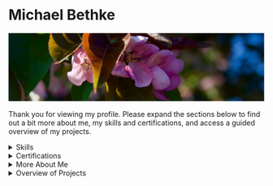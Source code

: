 # Michael Bethke

![header](/Resources/Header/0705.png)

Thank you for viewing my profile. Please expand the sections below to find out a bit more about me, my skills and certifications, and access a guided overview of my projects.

<details>
<summary>Skills</summary>

## Top Skills

* C++
* Embedded Software Engineering
* Object-Oriented Design

|Languages||
|---|---|
|C++|C|
|Objective-C|C#|
|HTML|CSS|

|Tools & Technologies||
|---|---|
|Git|GitHub|
|JSON|REST APIs|
|Docker|CMake|
|SharePoint|Azure|
|Microsoft PowerApps|Microsoft PowerBI|
|Microsoft Flow|Microsoft PowerAutomate|

|Interpersonal Skills||
|---|---|
|Project Management|Administration|
|Leadership|Public Speaking|
|Organization|Teamwork|
</details>

<details>
<summary>Certifications</summary>

<br>

&emsp;[Embedded Systems and C++ (TestDome)](https://app.testdome.com/cert/5a7e81e587284d4eb45a6c25787d0990)

&emsp;[Embedded Systems and C (TestDome)](https://app.testdome.com/cert/1664d8fd9fb34203b1d26e6ac9cf4113)

&emsp;[C++, C, C#, JSON, REST APIs (LinkedIn)](https://www.linkedin.com/in/michael-bethke-081ba6140/)
</details>

<details>
<summary>More About Me</summary>

<br>

&emsp;I started teaching myself programming in middle-school, and immediately fell in love with designing systems and the structured, logical way of interfacing with computers. I've never stopped learning about software engineering and have spent time in game development, application design, embedded software, and scalable cloud-based web apps.

&emsp;My passion is writing highly-efficient code in mission-critical spaces, but I've found that good programming can get many different things done. C-based languages are my go-to, having spent over six years in C++ alone, as well as years in pure C, C#, and Objective-C. My hobby projects range from video games to embedded applications for Arduino, and my professional experience includes cloud-based web apps using Microsoft Azure and the Office 365 suite.
</details>

<details>
<summary>Overview of Projects</summary>

### [glEEmail (2021)](https://github.com/Matt-and-Gib/gleemail)

---

&emsp;glEEmail is a real-time chat application for Arduino which features tactile Morse Code input, a robust networking layer, and end-to-end encryption. It started as a fun way to get my friend up to speed with C++ and embedded programming on Arduino, so we utilized the Agile concept of Pair Programming for almost the entire project, and designed core systems in diagrams and UML prior to implementation.

&emsp;Due to the nature of Arduino CPUs, processing time was critical (especially for real-time communication and synchronization, and accurately parsing Morse Code input), so development focused on efficiency and finding creative ways to optimize performance. At it's core, glEEmail is a finite state machine alternating between getting input, reading and writing on the network, and updating the hardware (LCD and SD card).

### [Markov Chain (2018)](https://github.com/AVividLight/Markov-Chain)

---

&emsp;My implementation of a Markov Chain in C++ lets users procedurally generate entirely new text based on a reference input. Incidentally, it also utilizes a framework I wrote for supporting runtime translation. Anyway, when running the Markov Chain, you provide a source body of text which the tool will parse into small pieces, then assemble into a dictionary of natural phrases. After that setup is done, it picks a random place to start in the dictionary, and starts walking through possible combinations, creating sentences and paragraphs.

&emsp;The key concept in my Markov Chain is parsing a sentence into short phrases and collecting those in a dictionary. As a simple example, if the phrase length is set to two words, this short sentence "_the honey and the bee_" is parsed into the following phrases: "the honey," "honey and," "and the," and "the bee" Once this is done for the full text, you end up with a set of phrases that can be mapped to one another. Using this example, the dictionary would look like:

|Key|Value|
|---|---|
|the|honey, bee|
|honey|and|
|and|the|

&emsp;Critically, phrases can traverse from value to key, so once the dictionary is built, traversing is simply following the mapping. When a key with multiple values is encountered (as in key "the" above), the generator makes a decision about which path to follow and continues from there. In our example, Any generated text would be trivial (and likely nonsense), but if a large source text is provided as input, the dictionary can become rich with each key containing numerous values, ultimately producing a much more complex output.

### [KISS SDL contribution (2016)](https://github.com/RobertoMalatesta/kiss_sdl-1)

---

&emsp;I was using the SDL2 library as an underlying graphics framework for a C++ project back in 2016, and needed a toolkit to provide interactive on-screen elements in the user-interface layer. I settled on KISS SDL by Roberto Malatesta because it was lightweight and extensible, however as I integrated it, I discovered that it couldn't push high-DPI graphics to my "retina display" MacBook.

&emsp;Since KISS SDL is open source, I dug into the C library, found the functions responsible for graphics loaded from the disk, and rewrote them to be able to safely handle both standard and high-DPI images. I contacted the author in order to contribute back to the project and eventually the changes were integrated into the project. My code has been in the source since then and I was credited for my work in the project README.

### [Website for 2CatStudios (2016)](https://2catstudios.github.io/main.html)

---

&emsp;2Cat Studios was the team name that me and a friend from The Netherlands chose when we were working together on projects around 2014, and every good team needs a website. 2catstudios.github.io was built with response-time and user privacy in mind, so the focus was on primary content with no distractions. It consists of mostly static HTML and CSS, XML for our RSS feed, and light scripts written in JavaScript. The website also utilized Google Analytics to help us track usage and improve our content.

### [UnityMusicPlayer (2014)](https://github.com/2CatStudios/UnityMusicPlayer)

---

&emsp;UnityMusicPlayer is a local-disk, audio streaming program with an embedded online store and real-time audio visualization and audio effects. It was written using C#, XML, and GLSL, in the Unity3D engine. I originally designed it to replace iTunes for my personal music library, so its initial functionality was limited to music organization and playback, however user feedback prompted the development of features for live DJ performances, and UMP was used for a least one live event.

&emsp;Later, feedback from musicians lead me to implement a music store which helped promote independent musicians and enable music discovery for listeners. All available downloads were set up with the artists' permission, however some files were encrypted to ensure that playback was limited to UnityMusicPlayer.

</details>
